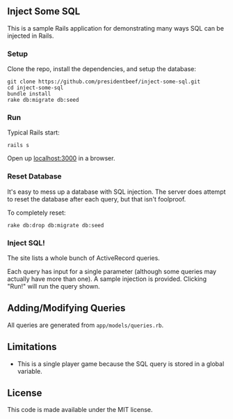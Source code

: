 ## Inject Some SQL

This is a sample Rails application for demonstrating many ways SQL can be injected in Rails.

### Setup

Clone the repo, install the dependencies, and setup the database:

```
git clone https://github.com/presidentbeef/inject-some-sql.git
cd inject-some-sql
bundle install
rake db:migrate db:seed
```

### Run

Typical Rails start:

```
rails s
```

Open up [localhost:3000](http://localhost:3000) in a browser.

### Reset Database

It's easy to mess up a database with SQL injection. The server does attempt to
reset the database after each query, but that isn't foolproof.

To completely reset:

```
rake db:drop db:migrate db:seed
```

### Inject SQL!

The site lists a whole bunch of ActiveRecord queries.

Each query has input for a single parameter (although some queries may actually
have more than one). A sample injection is provided. Clicking "Run!" will run
the query shown.

## Adding/Modifying Queries

All queries are generated from `app/models/queries.rb`.

## Limitations

* This is a single player game because the SQL query is stored in a global variable.


## License

This code is made available under the MIT license.
